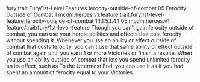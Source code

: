 <ability>
  <metadata>
    <class>fury</class>
    <feature_type>trait</feature_type>
    <file_dpath>Fury/1st-Level Features</file_dpath>
    <item_id>ferocity-outside-of-combat</item_id>
    <item_index>05</item_index>
    <item_name>Ferocity Outside of Combat</item_name>
    <level>1</level>
    <scc>mcdm.heroes.v1:feature.trait.fury.1st-level-feature:ferocity-outside-of-combat</scc>
    <scdc>1.1.1:5.1.4.1:05</scdc>
    <source>mcdm.heroes.v1</source>
    <type>feature/trait/fury/1st-level-feature</type>
  </metadata>
  <effects>
    <effect type="mundane">Though you can&apos;t gain ferocity outside of combat, you can use your heroic abilities and effects that cost ferocity without spending it. Whenever you use an ability or effect outside of combat that costs ferocity, you can&apos;t use that same ability or effect outside of combat again until you earn 1 or more Victories or finish a respite.
When you use an ability outside of combat that lets you spend unlimited ferocity on its effect, such as To the Uttermost End, you can use it as if you had spent an amount of ferocity equal to your Victories.</effect>
  </effects>
</ability>
